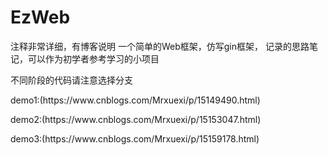 # EzWeb
注释非常详细，有博客说明
一个简单的Web框架，仿写gin框架，
记录的思路笔记，可以作为初学者参考学习的小项目    
</p>
不同阶段的代码请注意选择分支
</p>
demo1:(https://www.cnblogs.com/Mrxuexi/p/15149490.html)
</p>
demo2:(https://www.cnblogs.com/Mrxuexi/p/15153047.html)
</p>
demo3:(https://www.cnblogs.com/Mrxuexi/p/15159178.html)
